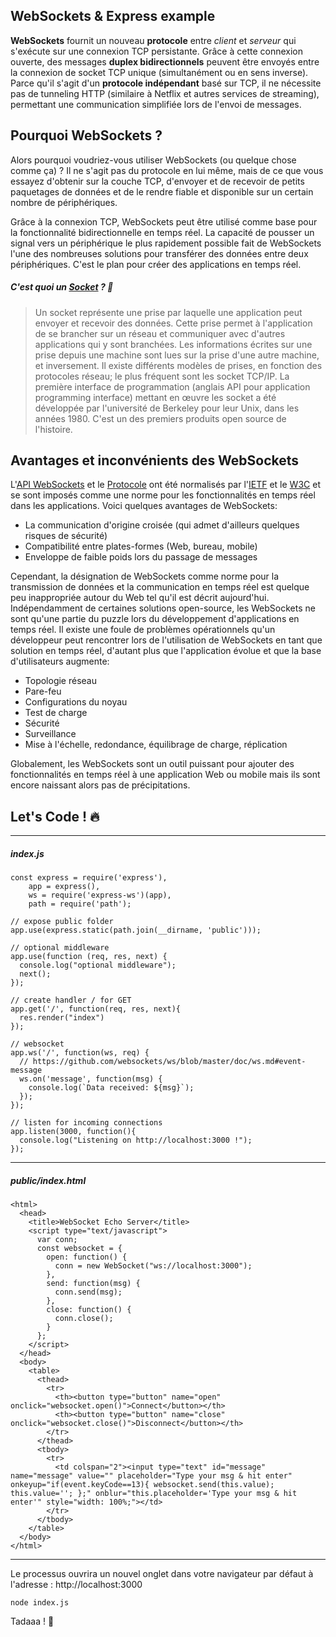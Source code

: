 ## WebSockets & Express example

**WebSockets** fournit un nouveau **protocole** entre *client* et *serveur* qui s'exécute sur une connexion TCP persistante. Grâce à cette connexion ouverte, des messages **duplex bidirectionnels** peuvent être envoyés entre la connexion de socket TCP unique (simultanément ou en sens inverse). Parce qu'il s'agit d'un **protocole indépendant** basé sur TCP, il ne nécessite pas de tunneling HTTP (similaire à Netflix et autres services de streaming), permettant une communication simplifiée lors de l'envoi de messages.

## Pourquoi WebSockets ?

Alors pourquoi voudriez-vous utiliser WebSockets (ou quelque chose comme ça) ? Il ne s'agit pas du protocole en lui même, mais de ce que vous essayez d'obtenir sur la couche TCP, d'envoyer et de recevoir de petits paquetages de données et de le rendre fiable et disponible sur un certain nombre de périphériques.

Grâce à la connexion TCP, WebSockets peut être utilisé comme base pour la fonctionnalité bidirectionnelle en temps réel. La capacité de pousser un signal vers un périphérique le plus rapidement possible fait de WebSockets l'une des nombreuses solutions pour transférer des données entre deux périphériques. C'est le plan pour créer des applications en temps réel.

##### C'est quoi un [Socket](https://fr.wikipedia.org/wiki/Berkeley_sockets#Socket_Internet) ? 🌟

> Un socket représente une prise par laquelle une application peut envoyer et recevoir des données. Cette prise permet à l'application de se brancher sur un réseau et communiquer avec d'autres applications qui y sont branchées. Les informations écrites sur une prise depuis une machine sont lues sur la prise d'une autre machine, et inversement. Il existe différents modèles de prises, en fonction des protocoles réseau; le plus fréquent sont les socket TCP/IP. La première interface de programmation (anglais API pour application programming interface) mettant en œuvre les socket a été développée par l'université de Berkeley pour leur Unix, dans les années 1980. C'est un des premiers produits open source de l'histoire.

## Avantages et inconvénients des WebSockets

L'[API WebSockets](https://html.spec.whatwg.org/multipage/comms.html#network) et le [Protocole](https://tools.ietf.org/html/rfc6455) ont été normalisés par l'[IETF](http://ietf.org/) et le [W3C](https://www.w3.org/) et se sont imposés comme une norme pour les fonctionnalités en temps réel dans les applications.
Voici quelques avantages de WebSockets:

* La communication d'origine croisée (qui admet d'ailleurs quelques risques de sécurité)
* Compatibilité entre plates-formes (Web, bureau, mobile)
* Enveloppe de faible poids lors du passage de messages

Cependant, la désignation de WebSockets comme norme pour la transmission de données et la communication en temps réel est quelque peu inappropriée autour du Web tel qu'il est décrit aujourd'hui. Indépendamment de certaines solutions open-source, les WebSockets ne sont qu'une partie du puzzle lors du développement d'applications en temps réel. Il existe une foule de problèmes opérationnels qu'un développeur peut rencontrer lors de l'utilisation de WebSockets en tant que solution en temps réel, d'autant plus que l'application évolue et que la base d'utilisateurs augmente:

* Topologie réseau
* Pare-feu
* Configurations du noyau
* Test de charge
* Sécurité
* Surveillance
* Mise à l'échelle, redondance, équilibrage de charge, réplication

Globalement, les WebSockets sont un outil puissant pour ajouter des fonctionnalités en temps réel à une application Web ou mobile mais ils sont encore naissant alors pas de précipitations.

## Let's Code ! 🔥
___

##### index.js

```
const express = require('express'),
    app = express(),
    ws = require('express-ws')(app),
    path = require('path');

// expose public folder
app.use(express.static(path.join(__dirname, 'public')));

// optional middleware
app.use(function (req, res, next) {
  console.log("optional middleware");
  next();
});

// create handler / for GET
app.get('/', function(req, res, next){
  res.render("index")
});

// websocket
app.ws('/', function(ws, req) {
  // https://github.com/websockets/ws/blob/master/doc/ws.md#event-message
  ws.on('message', function(msg) {
    console.log(`Data received: ${msg}`);
  });
});

// listen for incoming connections
app.listen(3000, function(){
  console.log("Listening on http://localhost:3000 !");
});
```
___

##### public/index.html

```
<html>
  <head>
    <title>WebSocket Echo Server</title>
    <script type="text/javascript">
      var conn;
      const websocket = {
        open: function() {
          conn = new WebSocket("ws://localhost:3000");
        },
        send: function(msg) {
          conn.send(msg);
        },
        close: function() {
          conn.close();
        }
      };
    </script>
  </head>
  <body>
    <table>
      <thead>
        <tr>
          <th><button type="button" name="open" onclick="websocket.open()">Connect</button></th>
          <th><button type="button" name="close" onclick="websocket.close()">Disconnect</button></th>
        </tr>
      </thead>
      <tbody>
        <tr>
          <td colspan="2"><input type="text" id="message" name="message" value="" placeholder="Type your msg & hit enter" onkeyup="if(event.keyCode==13){ websocket.send(this.value); this.value=''; };" onblur="this.placeholder='Type your msg & hit enter'" style="width: 100%;"></td>
        </tr>
      </tbody>
    </table>
  </body>
</html>

```
___

Le processus ouvrira un nouvel onglet dans votre navigateur par défaut à l'adresse : http://localhost:3000

```
node index.js
```

Tadaaa ! 🎉
